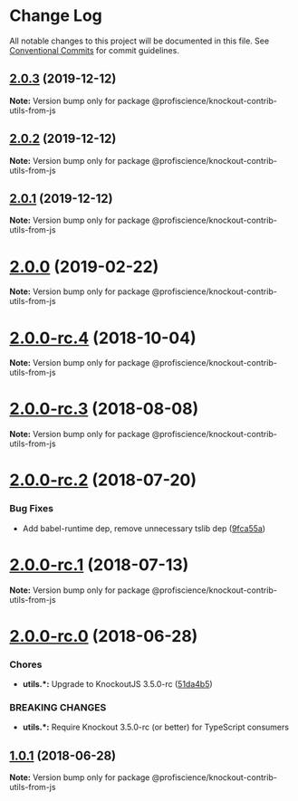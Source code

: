 # Change Log

All notable changes to this project will be documented in this file.
See [Conventional Commits](https://conventionalcommits.org) for commit guidelines.

## [2.0.3](https://github.com/Profiscience/knockout-contrib/compare/@profiscience/knockout-contrib-utils-from-js@2.0.2...@profiscience/knockout-contrib-utils-from-js@2.0.3) (2019-12-12)

**Note:** Version bump only for package @profiscience/knockout-contrib-utils-from-js

## [2.0.2](https://github.com/Profiscience/knockout-contrib/compare/@profiscience/knockout-contrib-utils-from-js@2.0.0...@profiscience/knockout-contrib-utils-from-js@2.0.2) (2019-12-12)

**Note:** Version bump only for package @profiscience/knockout-contrib-utils-from-js

## [2.0.1](https://github.com/Profiscience/knockout-contrib/compare/@profiscience/knockout-contrib-utils-from-js@2.0.0...@profiscience/knockout-contrib-utils-from-js@2.0.1) (2019-12-12)

**Note:** Version bump only for package @profiscience/knockout-contrib-utils-from-js

# [2.0.0](https://github.com/Profiscience/knockout-contrib/compare/@profiscience/knockout-contrib-utils-from-js@2.0.0-rc.4...@profiscience/knockout-contrib-utils-from-js@2.0.0) (2019-02-22)

**Note:** Version bump only for package @profiscience/knockout-contrib-utils-from-js

<a name="2.0.0-rc.4"></a>

# [2.0.0-rc.4](https://github.com/Profiscience/knockout-contrib/compare/@profiscience/knockout-contrib-utils-from-js@2.0.0-rc.3...@profiscience/knockout-contrib-utils-from-js@2.0.0-rc.4) (2018-10-04)

**Note:** Version bump only for package @profiscience/knockout-contrib-utils-from-js

<a name="2.0.0-rc.3"></a>

# [2.0.0-rc.3](https://github.com/Profiscience/knockout-contrib/compare/@profiscience/knockout-contrib-utils-from-js@2.0.0-rc.2...@profiscience/knockout-contrib-utils-from-js@2.0.0-rc.3) (2018-08-08)

**Note:** Version bump only for package @profiscience/knockout-contrib-utils-from-js

<a name="2.0.0-rc.2"></a>

# [2.0.0-rc.2](https://github.com/Profiscience/knockout-contrib/compare/@profiscience/knockout-contrib-utils-from-js@2.0.0-rc.1...@profiscience/knockout-contrib-utils-from-js@2.0.0-rc.2) (2018-07-20)

### Bug Fixes

- Add babel-runtime dep, remove unnecessary tslib dep ([9fca55a](https://github.com/Profiscience/knockout-contrib/commit/9fca55a))

<a name="2.0.0-rc.1"></a>

# [2.0.0-rc.1](https://github.com/Profiscience/knockout-contrib/compare/@profiscience/knockout-contrib-utils-from-js@2.0.0-rc.0...@profiscience/knockout-contrib-utils-from-js@2.0.0-rc.1) (2018-07-13)

**Note:** Version bump only for package @profiscience/knockout-contrib-utils-from-js

<a name="2.0.0-rc.0"></a>

# [2.0.0-rc.0](https://github.com/Profiscience/knockout-contrib/compare/@profiscience/knockout-contrib-utils-from-js@1.0.1...@profiscience/knockout-contrib-utils-from-js@2.0.0-rc.0) (2018-06-28)

### Chores

- **utils.\*:** Upgrade to KnockoutJS 3.5.0-rc ([51da4b5](https://github.com/Profiscience/knockout-contrib/commit/51da4b5))

### BREAKING CHANGES

- **utils.\*:** Require Knockout 3.5.0-rc (or better) for TypeScript consumers

<a name="1.0.1"></a>

## [1.0.1](https://github.com/Profiscience/knockout-contrib/compare/@profiscience/knockout-contrib-utils-from-js@1.0.0-alpha.9...@profiscience/knockout-contrib-utils-from-js@1.0.1) (2018-06-28)

**Note:** Version bump only for package @profiscience/knockout-contrib-utils-from-js

